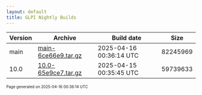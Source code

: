 ```yaml
---
layout: default
title: GLPI Nightly Builds
---
```


Version|Archive|Build date|Size
---|---|---|---
main|[main-6ce66e9.tar.gz](main-6ce66e9.tar.gz)|2025-04-16 00:36:14 UTC|82245969
10.0|[10.0-65e9ce7.tar.gz](10.0-65e9ce7.tar.gz)|2025-04-15 00:35:45 UTC|59739633

<font size="1">Page generated on 2025-04-16 00:36:14 UTC</font>
